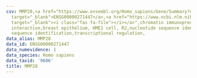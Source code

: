 ```yaml
---
csv: MMP28,<a href="https://www.ensembl.org/Homo_sapiens/Gene/Summary?db=core;g=ENSG00000271447"
  target="_blank">ENSG00000271447</a>,<a href="https://www.ncbi.nlm.nih.gov/pubmed/22863008"
  target="_blank"><i class="fas fa-file"></i></a>",chromatin immunoprecipitation assay,direct
  interaction,breast epithelium, HME1 cell, R2,nucleotide sequence identification,nucleotide
  sequence identification,transcriptional regulation,
data_alias: MMP28
data_id: ENSG00000271447
data_numevidence: 1
data_species: Homo sapiens
data_taxid: '9606'
title: MMP28
---
```

